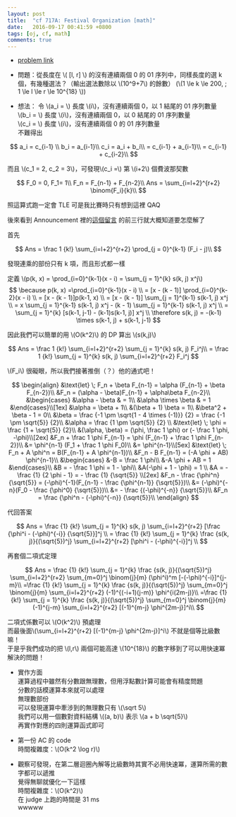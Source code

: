 ```yaml
---
layout: post
title:  "cf 717A: Festival Organization [math]"
date:   2016-09-17 00:41:59 +0800
tags: [oj, cf, math]
comments: true
---
```

*   [problem link](http://codeforces.com/contest/717/problem/A) 
*   問題：從長度在 \\( [l, r] \\) 的沒有連續兩個 0 的 01 序列中，同樣長度的選 k 個，有幾種選法？（輸出選法數除以 \\(10^9+7\\) 的餘數）
(\\(1 \le k \le 200, \; 1 \le l \le r \le 10^{18} \\))

*   想法：
令 \\(a_i = \\) 長度 \\(i\\)，沒有連續兩個 0，以 1 結尾的 01 序列數量  
\\(b_i = \\) 長度 \\(i\\)，沒有連續兩個 0，以 0 結尾的 01 序列數量  
\\(c_i = \\) 長度 \\(i\\)，沒有連續兩個 0 的 01 序列數量  
不難得出

$$
a_i = c_{i-1} \\
b_i = a_{i-1}\\
c_i = a_i + b_i\\
= c_{i-1} + a_{i-1}\\
= c_{i-1} + c_{i-2}\\
$$

而且 \\(c_1 = 2, c_2 = 3\\)，可發現\\(c_i =\\) 第 \\(i+2\\) 個費波那契數

$$
F_0 = 0, F_1=  1\\
F_n = F_{n-1} + F_{n-2}\\
Ans = \sum_{i=l+2}^{r+2} \binom{F_i}{k}\\
$$

照這算式跑一定會 TLE
可是我比賽時只有想到這裡 QAQ

後來看到 Announcement 裡的[這個留言](http://codeforces.com/blog/entry/47016?#comment-314352) 的前三行就大概知道要怎麼解了

首先

$$
Ans = \frac 1 {k!} \sum_{i=l+2}^{r+2} \prod_{j = 0}^{k-1} (F_i - j)\\
$$

發現連乘的部份只有 k 項，而且形式都一樣

定義 \\(p(k, x) = \prod_{i=0}^{k-1}(x - i) = \sum_{j = 1}^{k} s(k, j) x^j\\)  
$$
\because p(k, x) =\prod_{i=0}^{k-1}(x - i) \\
= [x - (k - 1)] \prod_{i=0}^{k-2}(x - i) \\
= [x - (k - 1)]p(k-1, x) \\
= [x - (k - 1)] \sum_{j = 1}^{k-1} s(k-1, j) x^j \\
= x \sum_{j = 1}^{k-1} s(k-1, j) x^j - (k - 1) \sum_{j = 1}^{k-1} s(k-1, j) x^j \\
= \sum_{j = 1}^{k} [s(k-1, j-1) - (k-1)s(k-1, j)] x^j \\
\therefore s(k, j) = -(k-1) \times s(k-1, j) + s(k-1, j-1)
$$

因此我們可以簡單的用 \\(O(k^2)\\) 的 DP 算出 \\(s(k,j)\\)

$$
Ans = \frac 1 {k!} \sum_{i=l+2}^{r+2} \sum_{j = 1}^{k} s(k, j) F_i^j\\
= \frac 1 {k!} \sum_{j = 1}^{k} s(k, j) \sum_{i=l+2}^{r+2} F_i^j
$$

\\(F_i\\) 很礙眼，所以我們接著推倒（？）他的通式吧！

$$
\begin{align}
&\text{let} \; F_n + \beta F_{n-1} = \alpha (F_{n-1} + \beta F_{n-2})\\
&F_n = (\alpha - \beta)F_{n-1} + \alpha\beta F_{n-2}\\
&\begin{cases}
&\alpha - \beta & = 1\\
&\alpha \times \beta & = 1
&\end{cases}\\[1ex]
&\alpha = \beta + 1\\
&(\beta + 1) \beta = 1\\
&\beta^2 + \beta - 1 = 0\\
&\beta = \frac {-1 \pm \sqrt{1 - 4 \times (-1)}} {2} = \frac {-1 \pm \sqrt{5}} {2}\\
&\alpha = \frac {1 \pm \sqrt{5}} {2} \\
&\text{let} \; \phi = \frac {1 + \sqrt{5}} {2}\\
&(\alpha, \beta) = (\phi, \frac 1 \phi) or (- \frac 1 \phi, -\phi)\\[2ex]
&F_n + \frac 1 \phi F_{n-1} = \phi (F_{n-1} + \frac 1 \phi F_{n-2})\\
&= \phi^{n-1} (F_1 + \frac 1 \phi F_0)\\
&= \phi^{n-1}\\[5ex]
&\text{let} \; F_n + A \phi^n = B(F_{n-1} + A \phi^{n-1})\\
&F_n - B F_{n-1} = (-A \phi + AB) \phi^{n-1}\\
&\begin{cases}
&-B = \frac 1 \phi\\
&-A \phi + AB = 1
&\end{cases}\\
&B = - \frac 1 \phi  = 1 - \phi\\
&A(-\phi + 1 - \phi) = 1 \\
&A = - \frac {1} {2 \phi - 1} = - \frac {1} {\sqrt{5}} \\[2ex]
&F_n - \frac {\phi^n} {\sqrt{5}} = (-\phi)^{-1}(F_{n-1} - \frac {\phi^{n-1}} {\sqrt{5}})\\
&= (-\phi)^{-n}(F_0 - \frac {\phi^0} {\sqrt{5}})\\
&= - \frac {(-\phi)^{-n}} {\sqrt{5}}\\
&F_n = \frac {\phi^n - (-\phi)^{-n}} {\sqrt{5}}\\
\end{align}
$$

代回答案

$$
Ans = \frac {1} {k!} \sum_{j = 1}^{k} s(k, j) \sum_{i=l+2}^{r+2} [\frac {\phi^i - (-\phi)^{-i}} {\sqrt{5}}]^j \\
= \frac {1} {k!} \sum_{j = 1}^{k} \frac {s(k, j)}{(\sqrt{5})^j} \sum_{i=l+2}^{r+2} [\phi^i - (-\phi)^{-i}]^j \\
$$

再套個二項式定理

$$
Ans = \frac {1} {k!} \sum_{j = 1}^{k} \frac {s(k, j)}{(\sqrt{5})^j} \sum_{i=l+2}^{r+2} \sum_{m=0}^j \binom{j}{m} (\phi^i)^m  [-(-\phi)^{-i}]^{j-m}\\
=\frac {1} {k!} \sum_{j = 1}^{k} \frac {s(k, j)}{(\sqrt{5})^j} \sum_{m=0}^j \binom{j}{m} \sum_{i=l+2}^{r+2} (-1)^{(-i+1)(j-m)} \phi^{i(2m-j)}\\
=\frac {1} {k!} \sum_{j = 1}^{k} \frac {s(k, j)}{(\sqrt{5})^j} \sum_{m=0}^j \binom{j}{m} (-1)^{j-m} \sum_{i=l+2}^{r+2} [(-1)^{m-j} \phi^{2m-j}]^i\\
$$

二項式係數可以 \\(O(k^2)\\) 預處理  
而最後面\\(\sum_{i=l+2}^{r+2} [(-1)^{m-j} \phi^{2m-j}]^i\\) 不就是個等比級數嘛！  
于是乎我們成功的把 \\(l,r\\) 兩個可能高達 \\(10^{18}\\) 的數字移到了可以用快速冪解決的問題！

*   實作方面  
運算過程中雖然有分數跟無理數，但用浮點數計算可能會有精度問題  
分數的話模運算本來就可以處理  
無理數部份  
可以發現運算中牽涉到的無理數只有 \\(\sqrt 5\\)  
我們可以用一個數對資料結構 \\((a, b)\\) 表示 \\(a + b \sqrt{5}\\)  
再實作對應的四則運算函式即可

*   第一份 AC 的 code  
時間複雜度：\\(O(k^2 \log r)\\)
<script src="https://gist-it.appspot.com/https://github.com/prprprpony/oj/blob/master/cf/717A/717A_clear.cpp"></script>

*   觀察可發現，在第二層迴圈內解等比級數時其實不必用快速冪，運算所需的數字都可以遞推  
覺得無聊就優化一下這樣  
時間複雜度：\\(O(k^2)\\)  
在 judge 上跑的時間是 31 ms  
wwwww
<script src="https://gist-it.appspot.com/https://github.com/prprprpony/oj/blob/master/cf/717A/717A_fast.cpp"></script>
